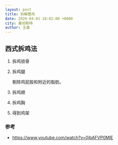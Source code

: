 ```yaml
---
layout: post
title: 拆解整鸡
date: 2020-04-01 18:02:00 +0000
city: 曼彻斯特
author: 王鑫
---
```


## 西式拆鸡法

1. 拆鸡锁骨

2. 拆鸡腿

    剔除鸡屁股和附近的脂肪。

3. 拆鸡翅

4. 拆鸡胸

5. 得到鸡架


### 参考

* <https://www.youtube.com/watch?v=0jbAFVP0MlE>

